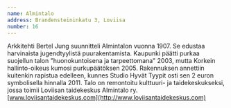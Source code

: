 ```yaml
---
name: Almintalo
address: Brandensteininkatu 3, Loviisa
number: 16
---
```

Arkkitehti Bertel Jung suunnitteli Almintalon vuonna 1907. Se edustaa harvinaista jugendtyylistä puurakentamista. Kaupunki 
päätti purkaa suojellun talon "huonokuntoisena ja tarpeettomana" 2003, mutta Korkein hallinto-oikeus kumosi purkupäätöksen 
2005. Rakennuksen annettiin kuitenkin rapistua edelleen, kunnes Studio Hyvät Tyypit osti sen 2 euron symbolisella 
hinnalla 2011. Talo on remontoitu kulttuuri- ja taidekeskukseksi, jossa toimii  Loviisan taidekeskus Almintalo ry.
[www.loviisantaidekeskus.com](http://www.loviisantaidekeskus.com)
